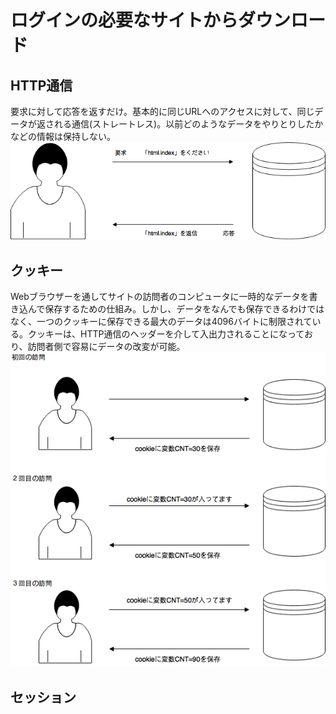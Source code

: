 # ログインの必要なサイトからダウンロード
## HTTP通信
要求に対して応答を返すだけ。基本的に同じURLへのアクセスに対して、同じデータが返される通信(ストレートレス)。以前どのようなデータをやりとりしたかなどの情報は保持しない。
![HTTP](./img/http.png)
## クッキー
Webブラウザーを通してサイトの訪問者のコンピュータに一時的なデータを書き込んで保存するための仕組み。しかし、データをなんでも保存できるわけではなく、一つのクッキーに保存できる最大のデータは4096バイトに制限されている。クッキーは、HTTP通信のヘッダーを介して入出力されることになっており、訪問者側で容易にデータの改変が可能。
![cookie](./img/cookie.png)
## セッション
